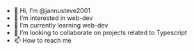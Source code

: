 - 👋 Hi, I’m @jannusteve2001
- 👀 I’m interested in web-dev
- 🌱 I’m currently learning web-dev
- 💞️ I’m looking to collaborate on projects related to Typescript
- 📫 How to reach me 

<!---
jannusteve2001/jannusteve2001 is a ✨ special ✨ repository because its `README.md` (this file) appears on your GitHub profile.
You can click the Preview link to take a look at your changes.
--->
